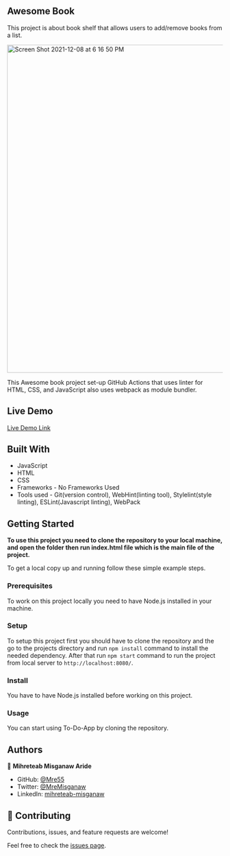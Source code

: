 ## Awesome Book

This project is about book shelf that allows users to add/remove books from a list. 

<img width="765" alt="Screen Shot 2021-12-08 at 6 16 50 PM" src="https://user-images.githubusercontent.com/34578631/145233645-ae283235-69b3-4316-aa92-1778c15bab44.png">

This Awesome book project set-up GitHub Actions that uses linter for HTML, CSS, and JavaScript also uses webpack as module bundler.

## Live Demo

[Live Demo Link](https://mre55.github.io/Awesome-book/#book-list)

## Built With

- JavaScript
- HTML
- CSS
- Frameworks - No Frameworks Used
- Tools used - Git(version control), WebHint(linting tool), Stylelint(style linting), ESLint(Javascript linting), WebPack

## Getting Started

**To use this project you need to clone the repository to your local machine, and open the folder then run index.html file which is the main file of the project.**

To get a local copy up and running follow these simple example steps.

### Prerequisites

To work on this project locally you need to have Node.js installed in your machine.

### Setup

To setup this project first you should have to clone the repository and the go to the projects directory and run `npm install` command to install the needed dependency. After that run `npm start` command to run the project from local server to `http://localhost:8080/`.

### Install

You have to have Node.js installed before working on this project.

### Usage

You can start using To-Do-App by cloning the repository.



## Authors

👤 **Mihreteab Misganaw Aride**

- GitHub: [@Mre55](https://github.com/Mre55)
- Twitter: [@MreMisganaw](https://twitter.com/MreMisganaw)
- LinkedIn: [mihreteab-misganaw](https://www.linkedin.com/in/mihreteab-misganaw-86249812b/)

## 🤝 Contributing

Contributions, issues, and feature requests are welcome!

Feel free to check the [issues page](../../issues/).
